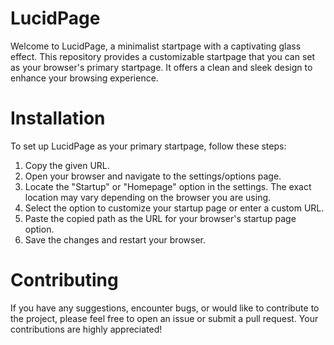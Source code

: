 # LucidPage
Welcome to LucidPage, a minimalist startpage with a captivating glass effect. This repository provides a customizable startpage that you can set as your browser's 
primary startpage. It offers a clean and sleek design to enhance your browsing experience.

# Installation
To set up LucidPage as your primary startpage, follow these steps:
1.	Copy the given URL.
2.	Open your browser and navigate to the settings/options page.
3.	Locate the "Startup" or "Homepage" option in the settings. The exact location may vary depending on the browser you are using.
4.	Select the option to customize your startup page or enter a custom URL.
5.	Paste the copied path as the URL for your browser's startup page option.
6.	Save the changes and restart your browser.

# Contributing
If you have any suggestions, encounter bugs, or would like to contribute to the project, please feel free to open an issue or submit a pull request. Your contributions are highly appreciated!


